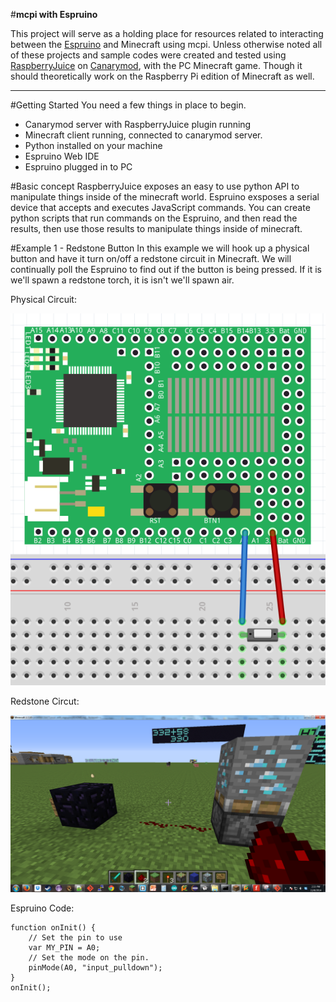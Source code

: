#**mcpi with Espruino**

This project will serve as a holding place for resources related to interacting between the [Espruino](http://www.espruino.com/) and Minecraft using mcpi. Unless otherwise noted all of these projects and sample codes were created and tested using [RaspberryJuice](https://github.com/martinohanlon/CanaryRaspberryJuice/) on [Canarymod](http://canarymod.net/), with the PC Minecraft game. Though it should theoretically work on the Raspberry Pi edition of Minecraft as well.

---
#Getting Started
You need a few things in place to begin. 

 - Canarymod server with RaspberryJuice plugin running
 - Minecraft client running, connected to canarymod server.
 - Python installed on your machine
 - Espruino Web IDE
 - Espruino plugged in to PC
 
#Basic concept
RaspberryJuice exposes an easy to use python API to manipulate things inside of the minecraft world. Espruino exsposes a serial device that accepts and executes JavaScript commands. You can create python scripts that run commands on the Espruino, and then read the results, then use those results to manipulate things inside of minecraft.

#Example 1 - Redstone Button
In this example we will hook up a physical button and have it turn on/off a redstone circuit in Minecraft. We will continually poll the Espruino to find out if the button is being pressed. If it is we'll spawn a redstone torch, it is isn't we'll spawn air.

Physical Circuit:

![image](https://raw.githubusercontent.com/FoamyGuy/mcpi_with_espruino/master/imgs/example1_button.PNG)

Redstone Circut:

![image](https://raw.githubusercontent.com/FoamyGuy/mcpi_with_espruino/master/imgs/example1_redstone.PNG)

Espruino Code:
```
function onInit() {
    // Set the pin to use
    var MY_PIN = A0;
    // Set the mode on the pin.
    pinMode(A0, "input_pulldown");
}
onInit();
```